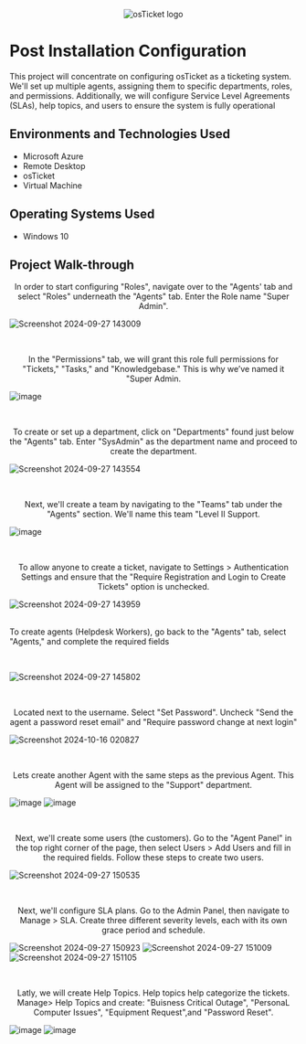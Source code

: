 <p align="center">
<img src="https://i.imgur.com/Clzj7Xs.png" alt="osTicket logo"/>
</p>

<h1>Post Installation Configuration</h1>
This project will concentrate on configuring osTicket as a ticketing system. We'll set up multiple agents, assigning them to specific departments, roles, and permissions. Additionally, we will configure Service Level Agreements (SLAs), help topics, and users to ensure the system is fully operational<br />

<h2>Environments and Technologies Used</h2>

- Microsoft Azure 
- Remote Desktop 
- osTicket
- Virtual Machine

<h2>Operating Systems Used </h2>

- Windows 10</b>


<h2>Project Walk-through</h2>

<p align="center">
In order to start configuring "Roles", navigate over to the "Agents' tab and select "Roles" underneath the "Agents" tab. Enter the Role name "Super Admin". 
<br/>

![Screenshot 2024-09-27 143009](https://github.com/user-attachments/assets/207dd691-cfef-4d8b-9b31-dc5f8c862efa)

<br/> 

<p align="center">
In the "Permissions" tab, we will grant this role full permissions for "Tickets," "Tasks," and "Knowledgebase." This is why we’ve named it "Super Admin.
<br />

![image](https://github.com/user-attachments/assets/957d5397-dd91-4971-b4d1-99b704b20a63)

<br/>

<p align="center"> 
To create or set up a department, click on "Departments" found just below the "Agents" tab. Enter "SysAdmin" as the department name and proceed to create the department.
<br />

![Screenshot 2024-09-27 143554](https://github.com/user-attachments/assets/e864c87a-83aa-46a8-aa82-edd5d41133f4)

<br/>

<p align="center"> 
Next, we'll create a team by navigating to the "Teams" tab under the "Agents" section. We'll name this team "Level II Support.
<br/>

![image](https://github.com/user-attachments/assets/40a0a8fd-1d0c-4756-81aa-4991ca56326f)

<br/>

<p align="center">
To allow anyone to create a ticket, navigate to Settings > Authentication Settings and ensure that the "Require Registration and Login to Create Tickets" option is unchecked.
<br/>

![Screenshot 2024-09-27 143959](https://github.com/user-attachments/assets/2e313b6a-86f4-4cde-8c6c-2158b2323f9e)

<br/>
To create agents (Helpdesk Workers), go back to the "Agents" tab, select "Agents," and complete the required fields
<p align="center">

<br/>

![Screenshot 2024-09-27 145802](https://github.com/user-attachments/assets/89c536a3-bbe6-4083-8f45-7d50d0cf66d9)

<br/>

<p align="center">
Located next to the username. Select "Set Password". Uncheck "Send the agent a password reset email" and "Require password change at next login"
<br/>

![Screenshot 2024-10-16 020827](https://github.com/user-attachments/assets/71b3e060-e464-4a83-a58a-1bf73887619f)

<br/>

<p align="center">
Lets create another Agent with the same steps as the previous Agent. This Agent will be assigned to the "Support" department. 
<br/> 

![image](https://github.com/user-attachments/assets/c9eb93d8-8d14-442b-92fd-e706f0c75cfe)
![image](https://github.com/user-attachments/assets/8cebe886-476d-4106-9a16-327276dc7b89)

<br/>

<p align="center"> 
Next, we'll create some users (the customers). Go to the "Agent Panel" in the top right corner of the page, then select Users > Add Users and fill in the required fields. Follow these steps to create two users.
<br/>

![Screenshot 2024-09-27 150535](https://github.com/user-attachments/assets/e669d492-58d9-44c1-bb02-7d98684e161b)

<br/>

<p align="center">
Next, we'll configure SLA plans. Go to the Admin Panel, then navigate to Manage > SLA. Create three different severity levels, each with its own grace period and schedule.
<br/>

![Screenshot 2024-09-27 150923](https://github.com/user-attachments/assets/3d6aabb5-da4d-45f6-ad2c-8ec5baf26f66)
![Screenshot 2024-09-27 151009](https://github.com/user-attachments/assets/54b4cfc1-d21f-4ea1-b5fd-dfbfa49e83a7)
![Screenshot 2024-09-27 151105](https://github.com/user-attachments/assets/215e1d85-ed99-4354-8535-da729d43364d)

<br/>

<p align="center">
Latly, we will create Help Topics. Help topics help categorize the tickets. Manage> Help Topics and create: "Buisness Critical Outage", "PersonaL Computer Issues", "Equipment Request",and "Password Reset". 
<br/>

![image](https://github.com/user-attachments/assets/497cd728-6d60-468a-be17-0e73fccceba5)
![image](https://github.com/user-attachments/assets/552835af-81e5-4267-b6cc-f3a25aec4c45)











































